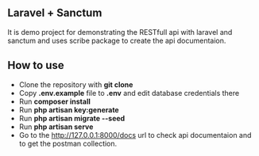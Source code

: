 ## Laravel + Sanctum

It is demo project for demonstrating the RESTfull api with laravel and sanctum and uses scribe package to create the api documentaion.

## How to use

- Clone the repository with __git clone__
- Copy __.env.example__ file to __.env__ and edit database credentials there
- Run __composer install__
- Run __php artisan key:generate__
- Run __php artisan migrate --seed__
- Run __php artisan serve__
- Go to the http://127.0.0.1:8000/docs url to check api documentaion and to get the postman collection.
